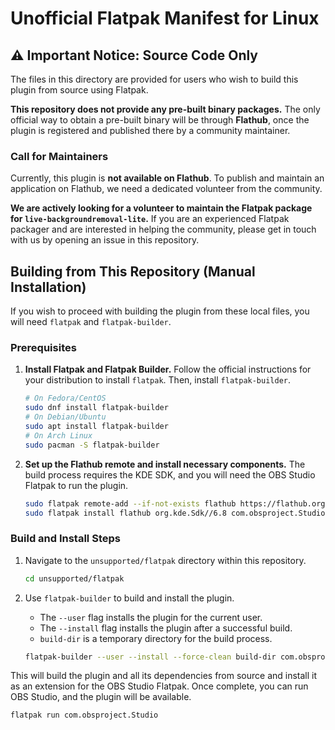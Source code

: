 # Unofficial Flatpak Manifest for Linux

## ⚠️ Important Notice: Source Code Only

The files in this directory are provided for users who wish to build this plugin from source using Flatpak.

**This repository does not provide any pre-built binary packages.** The only official way to obtain a pre-built binary will be through **Flathub**, once the plugin is registered and published there by a community maintainer.

### Call for Maintainers

Currently, this plugin is **not available on Flathub**. To publish and maintain an application on Flathub, we need a dedicated volunteer from the community.

**We are actively looking for a volunteer to maintain the Flatpak package for `live-backgroundremoval-lite`.** If you are an experienced Flatpak packager and are interested in helping the community, please get in touch with us by opening an issue in this repository.

## Building from This Repository (Manual Installation)

If you wish to proceed with building the plugin from these local files, you will need `flatpak` and `flatpak-builder`.

### Prerequisites

1.  **Install Flatpak and Flatpak Builder.**
    Follow the official instructions for your distribution to install `flatpak`. Then, install `flatpak-builder`.

    ```bash
    # On Fedora/CentOS
    sudo dnf install flatpak-builder
    # On Debian/Ubuntu
    sudo apt install flatpak-builder
    # On Arch Linux
    sudo pacman -S flatpak-builder
    ```

2.  **Set up the Flathub remote and install necessary components.**
    The build process requires the KDE SDK, and you will need the OBS Studio Flatpak to run the plugin.

    ```bash
    sudo flatpak remote-add --if-not-exists flathub https://flathub.org/repo/flathub.flatpakrepo
    sudo flatpak install flathub org.kde.Sdk//6.8 com.obsproject.Studio
    ```

### Build and Install Steps

1.  Navigate to the `unsupported/flatpak` directory within this repository.

    ```bash
    cd unsupported/flatpak
    ```

2.  Use `flatpak-builder` to build and install the plugin.

      * The `--user` flag installs the plugin for the current user.
      * The `--install` flag installs the plugin after a successful build.
      * `build-dir` is a temporary directory for the build process.

    ```bash
    flatpak-builder --user --install --force-clean build-dir com.obsproject.Studio.Plugin.LiveBackgroundRemovalLite.json
    ```

This will build the plugin and all its dependencies from source and install it as an extension for the OBS Studio Flatpak. Once complete, you can run OBS Studio, and the plugin will be available.

```bash
flatpak run com.obsproject.Studio
```
